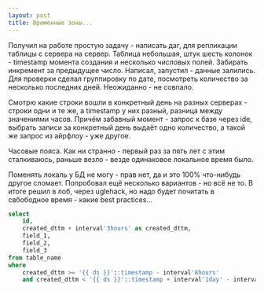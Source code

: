 ```yaml
---
layout: post
title: Временные зоны...
---
```


Получил на работе простую задачу - написать даг, для репликации таблицы с сервера на сервер. Таблица небольшая, штук шесть колонок - timestamp момента создания и несколько числовых полей. Забирать инкремент за предыдущее число. Написал, запустил - данные залились. Для проверки сделал группировку по дате, посмотреть количество за несколько последних дней. Неожиданно - не совпало. 

Смотрю какие строки вошли в конкретный день на разных серверах - строки одни и те же, а timestamp у них разный, разница между значениями часов. Причём забавный момент - запрос к базе через  ide, выбрать записи за конкретный день выдаёт одно количество, а такой же запрос из айрфлоу - уже другое. 

Часовые пояса. Как ни странно - первый раз за пять лет с этим сталкиваюсь, раньше везло - везде одинаковое локальное время было. 

Поменять локаль у БД не могу - прав нет, да и это 100% что-нибудь другое сломает. Попробовал ещё несколько вариантов - но всё не то. В итоге решил в лоб, через uglehack, но надо будет почитать в свбободное время - какие best practices...

```sql
select
    id,
    created_dttm + interval'3hours' as created_dttm,
    field_1,
    field_2,
    field_3
from table_name
where 
    created_dttm >= '{{ ds }}'::timestamp - interval'8hours'
    and created_dttm < '{{ ds }}'::timestamp + interval'1day' - interval'8hours'
```